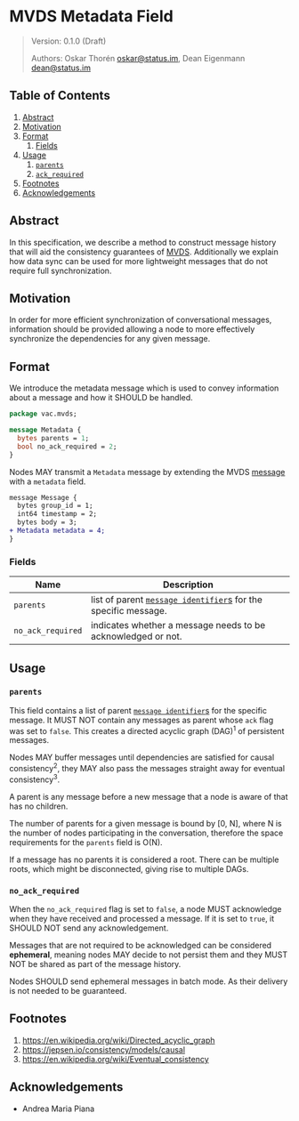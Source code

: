 #  MVDS Metadata Field

> Version: 0.1.0 (Draft)
> 
> Authors: Oskar Thorén <oskar@status.im>, Dean Eigenmann <dean@status.im>

##  Table of Contents

1. [Abstract](#abstract)
2. [Motivation](#motivation)
3. [Format](#format)
    1. [Fields](#fields)
4. [Usage](#usage)
    1. [`parents`](#parents)
    2. [`ack_required`](#ack_required)
5. [Footnotes](#footnotes)
6. [Acknowledgements](#acknowledgements)

## Abstract

In this specification, we describe a method to construct message history that will aid the consistency guarantees of [MVDS](./mvds.md). Additionally we explain how data sync can be used for more lightweight messages that do not require full synchronization.

## Motivation

In order for more efficient synchronization of conversational messages, information should be provided allowing a node to more effectively synchronize the dependencies for any given message.

## Format

We introduce the metadata message which is used to convey information about a message and how it SHOULD be handled.

```protobuf
package vac.mvds;

message Metadata {
  bytes parents = 1;
  bool no_ack_required = 2;
}
```

Nodes MAY transmit a `Metadata` message by extending the MVDS [message](./mvds.md#payloads) with a `metadata` field.

```diff
message Message {
  bytes group_id = 1;
  int64 timestamp = 2;
  bytes body = 3;
+ Metadata metadata = 4;
}
```

### Fields

| Name                   |   Description                                                                                                                    |
| ---------------------- | -------------------------------------------------------------------------------------------------------------------------------- |
| `parents`               |   list of parent [`message identifier`s](./mvds.md#payloads) for the specific message. |            
| `no_ack_required`         |   indicates whether a message needs to be acknowledged or not.                                                             |

## Usage

### `parents`

This field contains a list of parent [`message identifier`s](./mvds.md#payloads) for the specific message. It MUST NOT contain any messages as parent whose `ack` flag was set to `false`. This creates a directed acyclic graph (DAG)<sup>1</sup> of persistent messages.

Nodes MAY buffer messages until dependencies are satisfied for causal consistency<sup>2</sup>, they MAY also pass the messages straight away for eventual consistency<sup>3</sup>.

A parent is any message before a new message that a node is aware of that has no children.

The number of parents for a given message is bound by [0, N], where N is the number of nodes participating in the conversation, therefore the space requirements for the `parents` field is O(N).

If a message has no parents it is considered a root. There can be multiple roots, which might be disconnected, giving rise to multiple DAGs.

### `no_ack_required`

When the `no_ack_required` flag is set to `false`, a node MUST acknowledge when they have received and processed a message. If it is set to `true`, it SHOULD NOT send any acknowledgement.

Messages that are not required to be acknowledged can be considered **ephemeral**, meaning nodes MAY decide to not persist them and they MUST NOT be shared as part of the message history.

Nodes SHOULD send ephemeral messages in batch mode. As their delivery is not needed to be guaranteed.

## Footnotes
1. <https://en.wikipedia.org/wiki/Directed_acyclic_graph>
2. <https://jepsen.io/consistency/models/causal>
3. <https://en.wikipedia.org/wiki/Eventual_consistency>

## Acknowledgements
 - Andrea Maria Piana
